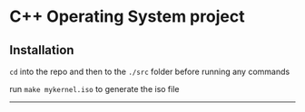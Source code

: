 # C++ Operating System project

## Installation

`cd` into the repo and then to the `./src` folder before running any commands

run `make mykernel.iso` to generate the iso file
___
<!-- Current installation is hacky because OS is only at Hello World stage -->
<!-- TODO: refine the installation method and overall README -->
